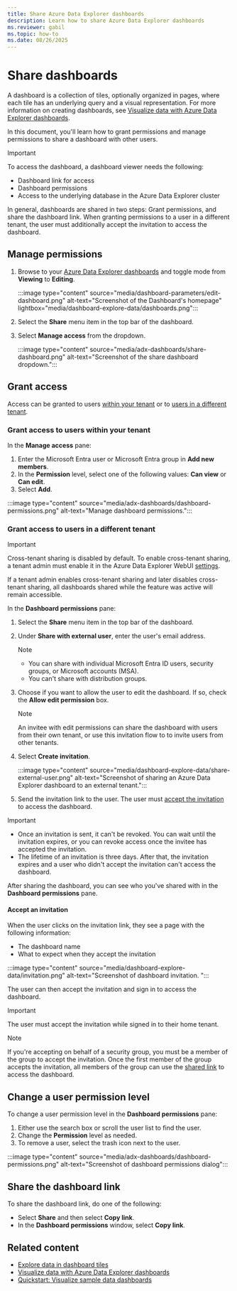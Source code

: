 ```yaml
---
title: Share Azure Data Explorer dashboards
description: Learn how to share Azure Data Explorer dashboards
ms.reviewer: gabil
ms.topic: how-to
ms.date: 08/26/2025
---
```

# Share dashboards

A dashboard is a collection of tiles, optionally organized in pages, where each tile has an underlying query and a visual representation. For more information on creating dashboards, see [Visualize data with Azure Data Explorer dashboards](azure-data-explorer-dashboards.md).

In this document, you'll learn how to grant permissions and manage permissions to share a dashboard with other users.

> [!IMPORTANT]
> To access the dashboard, a dashboard viewer needs the following:
>
> * Dashboard link for access
> * Dashboard permissions
> * Access to the underlying database in the Azure Data Explorer cluster

In general, dashboards are shared in two steps: Grant permissions, and share the dashboard link. When granting permissions to a user in a different tenant, the user must additionally accept the invitation to access the dashboard.

## Manage permissions

1. Browse to your [Azure Data Explorer dashboards](azure-data-explorer-dashboards.md) and toggle mode from **Viewing** to **Editing**.

    :::image type="content" source="media/dashboard-parameters/edit-dashboard.png" alt-text="Screenshot of the Dashboard's homepage" lightbox="media/dashboard-explore-data/dashboards.png":::

1. Select the **Share** menu item in the top bar of the dashboard.
1. Select **Manage access** from the dropdown.

    :::image type="content" source="media/adx-dashboards/share-dashboard.png" alt-text="Screenshot of the share dashboard dropdown.":::

## Grant access

Access can be granted to users [within your tenant](#grant-access-to-users-within-your-tenant) or to [users in a different tenant](#grant-access-to-users-in-a-different-tenant).

### Grant access to users within your tenant

In the **Manage access** pane:

1. Enter the Microsoft Entra user or Microsoft Entra group in **Add new members**.
1. In the **Permission** level, select one of the following values: **Can view** or **Can edit**.
1. Select **Add**.

:::image type="content" source="media/adx-dashboards/dashboard-permissions.png" alt-text="Manage dashboard permissions.":::

### Grant access to users in a different tenant

> [!IMPORTANT]
> Cross-tenant sharing is disabled by default. To enable cross-tenant sharing, a tenant admin must enable it in the Azure Data Explorer WebUI [settings](web-customize-settings.md#enable-cross-tenant-dashboard-sharing).
>
> If a tenant admin enables cross-tenant sharing and later disables cross-tenant sharing, all dashboards shared while the feature was active will remain accessible.

In the **Dashboard permissions** pane:

1. Select the **Share** menu item in the top bar of the dashboard.
1. Under **Share with external user**, enter the user's email address.

    > [!NOTE]
    > * You can share with individual Microsoft Entra ID users, security groups, or Microsoft accounts (MSA).
    > * You can't share with distribution groups.

1. Choose if you want to allow the user to edit the dashboard. If so, check the **Allow edit permission** box.

    > [!NOTE]
    > An invitee with edit permissions can share the dashboard with users from their own tenant, or use this invitation flow to to invite users from other tenants.

1. Select **Create invitation**.

    :::image type="content" source="media/dashboard-explore-data/share-external-user.png" alt-text="Screenshot of sharing an Azure Data Explorer dashboard to an external tenant.":::

1. Send the invitation link to the user. The user must [accept the invitation](#accept-an-invitation) to access the dashboard.

> [!IMPORTANT]
> * Once an invitation is sent, it can't be revoked. You can wait until the invitation expires, or you can revoke access once the invitee has accepted the invitation.
> * The lifetime of an invitation is three days. After that, the invitation expires and a user who didn't accept the invitation can't access the dashboard.

After sharing the dashboard, you can see who you've shared with in the **Dashboard permissions** pane.

#### Accept an invitation

When the user clicks on the invitation link, they see a page with the following information:

* The dashboard name
* What to expect when they accept the invitation

:::image type="content" source="media/dashboard-explore-data/invitation.png" alt-text="Screenshot of dashboard invitation. ":::

The user can then accept the invitation and sign in to access the dashboard.

> [!IMPORTANT]
> The user must accept the invitation while signed in to their home tenant.

> [!NOTE]
> If you're accepting on behalf of a security group, you must be a member of the group to accept the invitation. Once the first member of the group accepts the invitation, all members of the group can use the [shared link](#share-the-dashboard-link) to access the dashboard.

## Change a user permission level

To change a user permission level in the **Dashboard permissions** pane:

1. Either use the search box or scroll the user list to find the user.
1. Change the **Permission** level as needed.
1. To remove a user, select the trash icon next to the user.

:::image type="content" source="media/adx-dashboards/dashboard-permissions.png" alt-text="Screenshot of dashboard permissions dialog":::

## Share the dashboard link

To share the dashboard link, do one of the following:

* Select **Share** and then select **Copy link**.
* In the **Dashboard permissions** window, select **Copy link**.

## Related content

* [Explore data in dashboard tiles](dashboard-explore-data.md)
* [Visualize data with Azure Data Explorer dashboards](azure-data-explorer-dashboards.md)
* [Quickstart: Visualize sample data dashboards](web-ui-samples-dashboards.md)